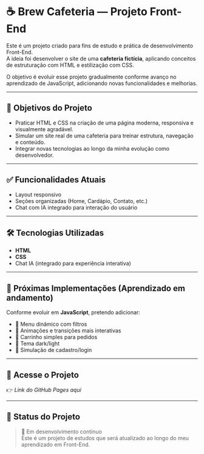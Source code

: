 # ☕ Brew Cafeteria — Projeto Front-End

Este é um projeto criado para fins de estudo e prática de desenvolvimento Front-End.  
A ideia foi desenvolver o site de uma **cafeteria fictícia**, aplicando conceitos de estruturação com HTML e estilização com CSS.

O objetivo é evoluir esse projeto gradualmente conforme avanço no aprendizado de JavaScript, adicionando novas funcionalidades e melhorias.

---

## 🎯 Objetivos do Projeto

- Praticar HTML e CSS na criação de uma página moderna, responsiva e visualmente agradável.
- Simular um site real de uma cafeteria para treinar estrutura, navegação e conteúdo.
- Integrar novas tecnologias ao longo da minha evolução como desenvolvedor.

---

## ✅ Funcionalidades Atuais

- Layout responsivo
- Seções organizadas (Home, Cardápio, Contato, etc.)
- Chat com IA integrado para interação do usuário

---

## 🛠 Tecnologias Utilizadas

- **HTML**
- **CSS**
- Chat IA (integrado para experiência interativa)

---

## 🚧 Próximas Implementações (Aprendizado em andamento)

Conforme evoluir em **JavaScript**, pretendo adicionar:

- 🔹 Menu dinâmico com filtros
- 🔹 Animações e transições mais interativas
- 🔹 Carrinho simples para pedidos
- 🔹 Tema dark/light
- 🔹 Simulação de cadastro/login

---

## 🔗 Acesse o Projeto

👉 *Link do GitHub Pages aqui*

---

## 📌 Status do Projeto

> 🔄 Em desenvolvimento contínuo  
Este é um projeto de estudos que será atualizado ao longo do meu aprendizado em Front-End.

